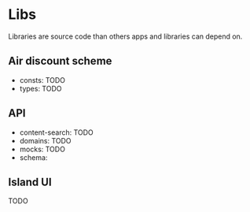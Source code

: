 # Libs

Libraries are source code than others apps and libraries can depend on.

## Air discount scheme

- consts: TODO
- types: TODO

## API

- content-search: TODO
- domains: TODO
- mocks: TODO
- schema:

## Island UI

TODO
